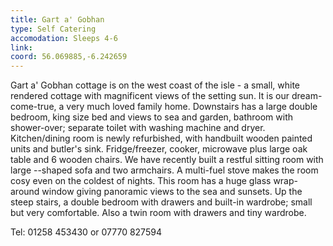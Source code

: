 ```yaml
---
title: Gart a' Gobhan
type: Self Catering
accomodation: Sleeps 4-6
link: 
coord: 56.069885,-6.242659
---
```


Gart a' Gobhan cottage is on the west coast of the isle - a small, white rendered cottage with magnificent views of the setting sun.  It is our dream-come-true, a very much loved family home. Downstairs has a large double bedroom, king size bed and views to sea and garden, bathroom with shower-over; separate toilet with washing machine and dryer. Kitchen/dining room is newly refurbished, with handbuilt wooden painted units and butler's sink. Fridge/freezer, cooker, microwave plus large oak table and 6 wooden chairs. We have recently built a restful sitting room with large --shaped sofa and two armchairs. A multi-fuel stove makes the room cosy even on the coldest of nights.  This room has a huge glass wrap-around window giving panoramic views to the sea and sunsets. Up the steep stairs, a double bedroom with drawers and built-in wardrobe; small but very comfortable. Also a twin room with drawers and tiny wardrobe. 

Tel: 01258 453430 or 07770 827594